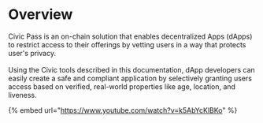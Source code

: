 # Overview

Civic Pass is an on-chain solution that enables decentralized Apps (dApps) to restrict access to their offerings by vetting users in a way that protects user's privacy.\
\
Using the Civic tools described in this documentation, dApp developers can easily create a safe and compliant application by selectively granting users access based on verified, real-world properties like age, location, and liveness.

{% embed url="https://www.youtube.com/watch?v=k5AbYcKlBKo" %}



